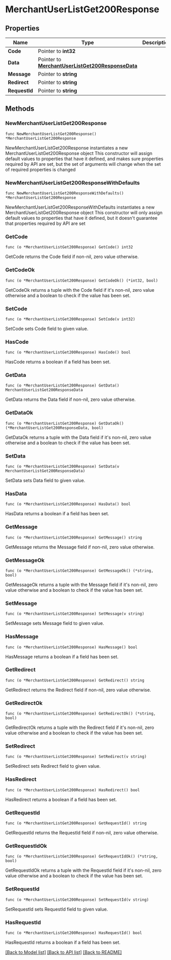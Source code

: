 # MerchantUserListGet200Response

## Properties

Name | Type | Description | Notes
------------ | ------------- | ------------- | -------------
**Code** | Pointer to **int32** |  | [optional] 
**Data** | Pointer to [**MerchantUserListGet200ResponseData**](MerchantUserListGet200ResponseData.md) |  | [optional] 
**Message** | Pointer to **string** |  | [optional] 
**Redirect** | Pointer to **string** |  | [optional] 
**RequestId** | Pointer to **string** |  | [optional] 

## Methods

### NewMerchantUserListGet200Response

`func NewMerchantUserListGet200Response() *MerchantUserListGet200Response`

NewMerchantUserListGet200Response instantiates a new MerchantUserListGet200Response object
This constructor will assign default values to properties that have it defined,
and makes sure properties required by API are set, but the set of arguments
will change when the set of required properties is changed

### NewMerchantUserListGet200ResponseWithDefaults

`func NewMerchantUserListGet200ResponseWithDefaults() *MerchantUserListGet200Response`

NewMerchantUserListGet200ResponseWithDefaults instantiates a new MerchantUserListGet200Response object
This constructor will only assign default values to properties that have it defined,
but it doesn't guarantee that properties required by API are set

### GetCode

`func (o *MerchantUserListGet200Response) GetCode() int32`

GetCode returns the Code field if non-nil, zero value otherwise.

### GetCodeOk

`func (o *MerchantUserListGet200Response) GetCodeOk() (*int32, bool)`

GetCodeOk returns a tuple with the Code field if it's non-nil, zero value otherwise
and a boolean to check if the value has been set.

### SetCode

`func (o *MerchantUserListGet200Response) SetCode(v int32)`

SetCode sets Code field to given value.

### HasCode

`func (o *MerchantUserListGet200Response) HasCode() bool`

HasCode returns a boolean if a field has been set.

### GetData

`func (o *MerchantUserListGet200Response) GetData() MerchantUserListGet200ResponseData`

GetData returns the Data field if non-nil, zero value otherwise.

### GetDataOk

`func (o *MerchantUserListGet200Response) GetDataOk() (*MerchantUserListGet200ResponseData, bool)`

GetDataOk returns a tuple with the Data field if it's non-nil, zero value otherwise
and a boolean to check if the value has been set.

### SetData

`func (o *MerchantUserListGet200Response) SetData(v MerchantUserListGet200ResponseData)`

SetData sets Data field to given value.

### HasData

`func (o *MerchantUserListGet200Response) HasData() bool`

HasData returns a boolean if a field has been set.

### GetMessage

`func (o *MerchantUserListGet200Response) GetMessage() string`

GetMessage returns the Message field if non-nil, zero value otherwise.

### GetMessageOk

`func (o *MerchantUserListGet200Response) GetMessageOk() (*string, bool)`

GetMessageOk returns a tuple with the Message field if it's non-nil, zero value otherwise
and a boolean to check if the value has been set.

### SetMessage

`func (o *MerchantUserListGet200Response) SetMessage(v string)`

SetMessage sets Message field to given value.

### HasMessage

`func (o *MerchantUserListGet200Response) HasMessage() bool`

HasMessage returns a boolean if a field has been set.

### GetRedirect

`func (o *MerchantUserListGet200Response) GetRedirect() string`

GetRedirect returns the Redirect field if non-nil, zero value otherwise.

### GetRedirectOk

`func (o *MerchantUserListGet200Response) GetRedirectOk() (*string, bool)`

GetRedirectOk returns a tuple with the Redirect field if it's non-nil, zero value otherwise
and a boolean to check if the value has been set.

### SetRedirect

`func (o *MerchantUserListGet200Response) SetRedirect(v string)`

SetRedirect sets Redirect field to given value.

### HasRedirect

`func (o *MerchantUserListGet200Response) HasRedirect() bool`

HasRedirect returns a boolean if a field has been set.

### GetRequestId

`func (o *MerchantUserListGet200Response) GetRequestId() string`

GetRequestId returns the RequestId field if non-nil, zero value otherwise.

### GetRequestIdOk

`func (o *MerchantUserListGet200Response) GetRequestIdOk() (*string, bool)`

GetRequestIdOk returns a tuple with the RequestId field if it's non-nil, zero value otherwise
and a boolean to check if the value has been set.

### SetRequestId

`func (o *MerchantUserListGet200Response) SetRequestId(v string)`

SetRequestId sets RequestId field to given value.

### HasRequestId

`func (o *MerchantUserListGet200Response) HasRequestId() bool`

HasRequestId returns a boolean if a field has been set.


[[Back to Model list]](../README.md#documentation-for-models) [[Back to API list]](../README.md#documentation-for-api-endpoints) [[Back to README]](../README.md)


